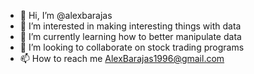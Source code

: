 - 👋 Hi, I’m @alexbarajas
- 👀 I’m interested in making interesting things with data
- 🌱 I’m currently learning how to better manipulate data
- 💞️ I’m looking to collaborate on stock trading programs
- 📫 How to reach me AlexBarajas1996@gmail.com

<!---
alexbarajas/alexbarajas is a ✨ special ✨ repository because its `README.md` (this file) appears on your GitHub profile.
You can click the Preview link to take a look at your changes.
--->
